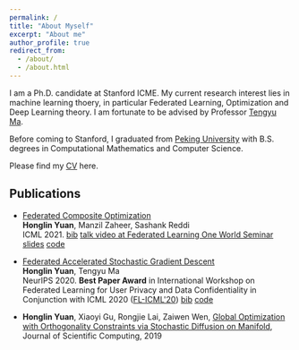 ```yaml
---
permalink: /
title: "About Myself"
excerpt: "About me"
author_profile: true
redirect_from: 
  - /about/
  - /about.html
---
```


I am a Ph.D. candidate at Stanford ICME. My current research interest lies in machine learning thoery, in particular Federated Learning, Optimization and Deep Learning theory. I am fortunate to be advised by Professor [Tengyu Ma](https://ai.stanford.edu/~tengyuma/).

Before coming to Stanford, I graduated from [Peking University](http://english.pku.edu.cn) with B.S. degrees in Computational Mathematics and Computer Science. 

Please find my [CV](https://cap.stanford.edu/profiles/viewCV?facultyId=180825&name=Honglin_Yuan) here.

## Publications

- [Federated Composite Optimization](https://arxiv.org/abs/2011.08474)  
  **Honglin Yuan**, Manzil Zaheer, Sashank Reddi  
  ICML 2021. [bib](https://dblp.org/rec/journals/corr/abs-2011-08474.html?view=bibtex) [talk video at Federated Learning One World Seminar](https://www.youtube.com/watch?v=tKDbc60XJks)  [slides](https://drive.google.com/file/d/1kqMcZUzE2zxMvwDXJmQmYlqoQsZYTmF5/view?usp=sharing)  [code](https://github.com/hongliny/FCO-ICML21)

- [Federated Accelerated Stochastic Gradient Descent](https://arxiv.org/abs/2006.08950)  
  **Honglin Yuan**, Tengyu Ma  
  NeurIPS 2020. **Best Paper Award** in International Workshop on Federated Learning for User Privacy and Data Confidentiality in Conjunction with ICML 2020 ([FL-ICML'20](http://federated-learning.org/fl-icml-2020/))  [bib](https://dblp.org/rec/conf/nips/YuanM20.html?view=bibtex)  [code](https://github.com/hongliny/FedAc-NeurIPS20)
  

- **Honglin Yuan**, Xiaoyi Gu, Rongjie Lai, Zaiwen Wen, [Global Optimization with Orthogonality Constraints via Stochastic Diffusion on Manifold](https://link.springer.com/article/10.1007/s10915-019-00971-w), Journal of Scientific Computing, 2019





## <!--For more info-->

<!--More info about configuring academicpages can be found in [the guide](https://academicpages.github.io/markdown/). The [guides for the Minimal Mistakes theme](https://mmistakes.github.io/minimal-mistakes/docs/configuration/) (which this theme was forked from) might also be helpful.-->

